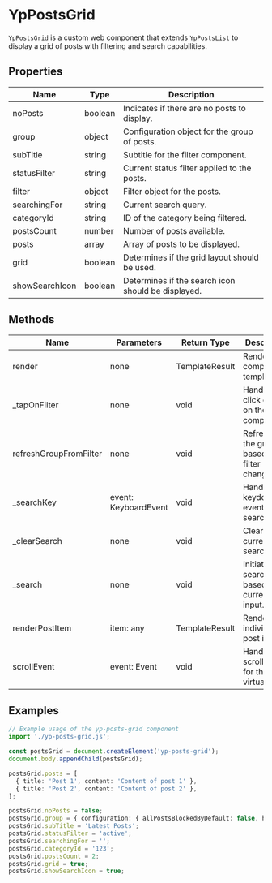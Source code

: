 # YpPostsGrid

`YpPostsGrid` is a custom web component that extends `YpPostsList` to display a grid of posts with filtering and search capabilities.

## Properties

| Name          | Type   | Description               |
|---------------|--------|---------------------------|
| noPosts       | boolean | Indicates if there are no posts to display. |
| group         | object | Configuration object for the group of posts. |
| subTitle      | string | Subtitle for the filter component. |
| statusFilter  | string | Current status filter applied to the posts. |
| filter        | object | Filter object for the posts. |
| searchingFor  | string | Current search query. |
| categoryId    | string | ID of the category being filtered. |
| postsCount    | number | Number of posts available. |
| posts         | array  | Array of posts to be displayed. |
| grid          | boolean | Determines if the grid layout should be used. |
| showSearchIcon | boolean | Determines if the search icon should be displayed. |

## Methods

| Name               | Parameters        | Return Type | Description                 |
|--------------------|-------------------|-------------|-----------------------------|
| render             | none              | TemplateResult | Renders the component's template. |
| _tapOnFilter       | none              | void        | Handles the click event on the filter component. |
| refreshGroupFromFilter | none          | void        | Refreshes the group based on the filter changes. |
| _searchKey         | event: KeyboardEvent | void     | Handles the keydown event for the search input. |
| _clearSearch       | none              | void        | Clears the current search input. |
| _search            | none              | void        | Initiates a search based on the current input. |
| renderPostItem     | item: any         | TemplateResult | Renders an individual post item. |
| scrollEvent        | event: Event      | void        | Handles the scroll event for the virtualizer. |

## Examples

```typescript
// Example usage of the yp-posts-grid component
import './yp-posts-grid.js';

const postsGrid = document.createElement('yp-posts-grid');
document.body.appendChild(postsGrid);

postsGrid.posts = [
  { title: 'Post 1', content: 'Content of post 1' },
  { title: 'Post 2', content: 'Content of post 2' },
];

postsGrid.noPosts = false;
postsGrid.group = { configuration: { allPostsBlockedByDefault: false, hidePostFilterAndSearch: false } };
postsGrid.subTitle = 'Latest Posts';
postsGrid.statusFilter = 'active';
postsGrid.searchingFor = '';
postsGrid.categoryId = '123';
postsGrid.postsCount = 2;
postsGrid.grid = true;
postsGrid.showSearchIcon = true;
```